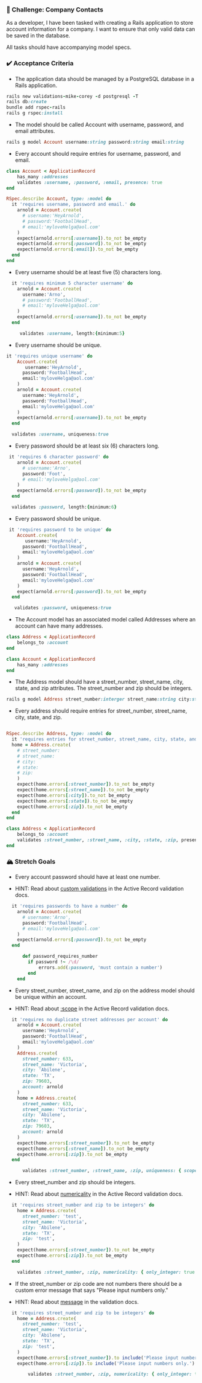 ### 👤 Challenge: Company Contacts

As a developer, I have been tasked with creating a Rails application to store account information for a company. I want to ensure that only valid data can be saved in the database.

All tasks should have accompanying model specs.

### ✔️ Acceptance Criteria

- The application data should be managed by a PostgreSQL database in a Rails application.

```Ruby 
rails new validations-mike-corey -d postgresql -T
rails db:create
bundle add rspec-rails
rails g rspec:install
```

- The model should be called Account with username, password, and email attributes.

```Ruby
rails g model Account username:string password:string email:string
```

- Every account should require entries for username, password, and email.

```Ruby
class Account < ApplicationRecord
    has_many :addresses 
    validates :username, :password, :email, presence: true
end

RSpec.describe Account, type: :model do
  it 'requires username, password and email.' do
    arnold = Account.create(
      # username:'HeyArnold',
      # password:'FootballHead',
      # email:'myloveHelga@aol.com'
    )
    expect(arnold.errors[:username]).to_not be_empty
    expect(arnold.errors[:password]).to_not be_empty
    expect(arnold.errors[:email]).to_not be_empty
  end
end
```

- Every username should be at least five (5) characters long.

```Ruby
  it 'requires minimum 5 character username' do
    arnold = Account.create(
      username:'Arno',
      # password:'FootballHead',
      # email:'myloveHelga@aol.com'
    )
    expect(arnold.errors[:username]).to_not be_empty
  end

     validates :username, length:{minimum:5}
```

- Every username should be unique.

```Ruby
it 'requires unique username' do
    Account.create(
       username:'HeyArnold',
      password:'FootballHead',
      email:'myloveHelga@aol.com'
    )
    arnold = Account.create(
      username:'HeyArnold',
      password:'FootballHead',
      email:'myloveHelga@aol.com'
    )
    expect(arnold.errors[:username]).to_not be_empty
  end

  validates :username, uniqueness:true
```


- Every password should be at least six (6) characters long.

```Ruby
 it 'requires 6 character password' do
    arnold = Account.create(
      # username:'Arno',
      password:'Foot',
      # email:'myloveHelga@aol.com'
    )
    expect(arnold.errors[:password]).to_not be_empty
  end

  validates :password, length:{minimum:6}
```

- Every password should be unique.

```Ruby
 it 'requires password to be unique' do
    Account.create(
       username:'HeyArnold',
      password:'FootballHead',
      email:'myloveHelga@aol.com'
    )
    arnold = Account.create(
      username:'HeyArnold',
      password:'FootballHead',
      email:'myloveHelga@aol.com'
    )
    expect(arnold.errors[:password]).to_not be_empty
  end

   validates :password, uniqueness:true
```


- The Account model has an associated model called Addresses where an account can have many addresses.

```Ruby
class Address < ApplicationRecord
    belongs_to :account
end

class Account < ApplicationRecord
    has_many :addresses 
end


```

- The Address model should have a street_number, street_name, city, state, and zip attributes. The street_number and zip should be integers.

```Ruby
rails g model Address street_number:interger street_name:string city:string state:string zip:interger account_id:interger
```

- Every address should require entries for street_number, street_name, city, state, and zip.

```Ruby

RSpec.describe Address, type: :model do
  it 'requires entries for street_number, street_name, city, state, and zip' do
  home = Address.create(
    # street_number:
    # street_name:
    # city:
    # state:
    # zip:
    )
    expect(home.errors[:street_number]).to_not be_empty
    expect(home.errors[:street_name]).to_not be_empty
    expect(home.errors[:city]).to_not be_empty
    expect(home.errors[:state]).to_not be_empty
    expect(home.errors[:zip]).to_not be_empty
  end
end

class Address < ApplicationRecord
    belongs_to :account
    validates :street_number, :street_name, :city, :state, :zip, presence:true
end


```


### 🏔 Stretch Goals

- Every account password should have at least one number.

- HINT: Read about [custom validations](https://guides.rubyonrails.org/active_record_validations.html#performing-custom-validations) in the Active Record validation docs.

```Ruby
  it 'requires passwords to have a number' do
    arnold = Account.create(
      # username:'Arno',
      password:'FootballHead',
      # email:'myloveHelga@aol.com'
    )
    expect(arnold.errors[:password]).to_not be_empty
  end

      def password_requires_number
        if password !~ /\d/
            errors.add(:password, 'must contain a number')
        end
    end
```

- Every street_number, street_name, and zip on the address model should be unique within an account.

- HINT: Read about [:scope](https://guides.rubyonrails.org/active_record_validations.html#uniqueness) in the Active Record validation docs.

```Ruby
  it 'requires no duplicate street addresses per account' do
    arnold = Account.create(
      username:'HeyArnold',
      password:'FootballHead',
      email:'myloveHelga@aol.com'
    )
    Address.create(
      street_number: 633,
      street_name: 'Victoria',
      city: 'Abilene',
      state: 'TX',
      zip: 79603,
      account: arnold
    )
    home = Address.create(
      street_number: 633,
      street_name: 'Victoria',
      city: 'Abilene',
      state: 'TX',
      zip: 79603,
      account: arnold
    )
    expect(home.errors[:street_number]).to_not be_empty
    expect(home.errors[:street_name]).to_not be_empty
    expect(home.errors[:zip]).to_not be_empty
  end

      validates :street_number, :street_name, :zip, uniqueness: { scope: :account_id, message: 'accounts cannot have duplicate addresses'}
```

- Every street_number and zip should be integers.

- HINT: Read about [numericality](https://edgeguides.rubyonrails.org/active_record_validations.html#numericality) in the Active Record validation docs.

```Ruby
  it 'requires street_number and zip to be integers' do
    home = Address.create(
      street_number: 'test',
      street_name: 'Victoria',
      city: 'Abilene',
      state: 'TX',
      zip: 'test',
    )
    expect(home.errors[:street_number]).to_not be_empty
    expect(home.errors[:zip]).to_not be_empty
  end

    validates :street_number, :zip, numericality: { only_integer: true }
```

- If the street_number or zip code are not numbers there should be a custom error message that says "Please input numbers only."

- HINT: Read about [message](https://edgeguides.rubyonrails.org/active_record_validations.html#message) in the validation docs.

```Ruby
  it 'requires street_number and zip to be integers' do
    home = Address.create(
      street_number: 'test',
      street_name: 'Victoria',
      city: 'Abilene',
      state: 'TX',
      zip: 'test',
    )
    expect(home.errors[:street_number]).to include('Please input numbers only.')
    expect(home.errors[:zip]).to include('Please input numbers only.')

        validates :street_number, :zip, numericality: { only_integer: true, message: 'Please input numbers only.' }
```